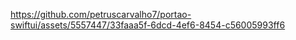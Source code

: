 

https://github.com/petruscarvalho7/portao-swiftui/assets/5557447/33faaa5f-6dcd-4ef6-8454-c56005993ff6

